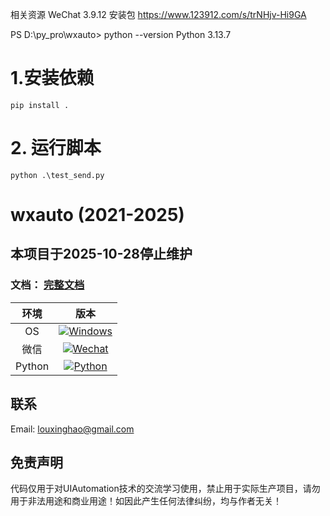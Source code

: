 相关资源
WeChat 3.9.12 安装包 https://www.123912.com/s/trNHjv-Hi9GA

PS D:\py_pro\wxauto> python --version
Python 3.13.7


# 1.安装依赖
```
pip install . 
```
# 2. 运行脚本
```
python .\test_send.py
```

# wxauto (2021-2025)

## 本项目于2025-10-28停止维护


### **文档**： [完整文档](https://github.com/cluic/wxauto/blob/main/docs/README.md)


|  环境  | 版本 |
| :----: | :--: |
|   OS   | [![Windows](https://img.shields.io/badge/Windows-10\|11\|Server2016+-white?logo=windows&logoColor=white)](https://www.microsoft.com/)  |
|  微信  | [![Wechat](https://img.shields.io/badge/%E5%BE%AE%E4%BF%A1-3.9.X-07c160?logo=wechat&logoColor=white)](https://pan.baidu.com/s/1FvSw0Fk54GGvmQq8xSrNjA?pwd=vsmj) |
| Python | [![Python](https://img.shields.io/badge/Python-3.9\+-blue?logo=python&logoColor=white)](https://www.python.org/)|


## 联系

Email: louxinghao@gmail.com

## 免责声明
代码仅用于对UIAutomation技术的交流学习使用，禁止用于实际生产项目，请勿用于非法用途和商业用途！如因此产生任何法律纠纷，均与作者无关！
